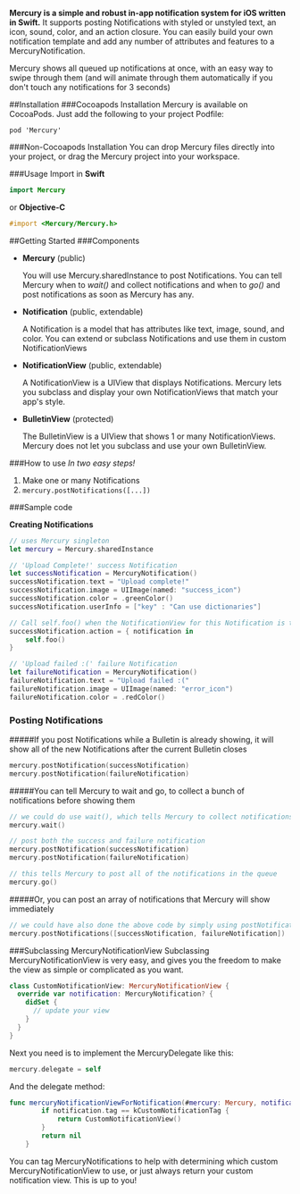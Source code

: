 **Mercury is a simple and robust in-app notification system for iOS written in Swift.**  It supports posting Notifications with styled or unstyled text, an icon, sound, color, and an action closure.  You can easily build your own notification template and add any number of attributes and features to a MercuryNotification.

Mercury shows all queued up notifications at once, with an easy way to swipe through them (and will animate through them automatically if you don't touch any notifications for 3 seconds)

##Installation
###Cocoapods Installation
Mercury is available on CocoaPods. Just add the following to your project Podfile:

```
pod 'Mercury'
```

###Non-Cocoapods Installation
You can drop Mercury files directly into your project, or drag the Mercury project into your workspace.

###Usage
Import in **Swift**
```swift
import Mercury
```
or **Objective-C**
```objective-c
#import <Mercury/Mercury.h>
```

##Getting Started
###Components
- **Mercury** (public)

  You will use Mercury.sharedInstance to post Notifications.  You can tell Mercury when to *wait()* and collect notifications and when to *go()* and post notifications as soon as Mercury has any.
  
- **Notification** (public, extendable)

  A Notification is a model that has attributes like text, image, sound, and color. You can extend or subclass Notifications and use them in custom NotificationViews
  
- **NotificationView** (public, extendable)

  A NotificationView is a UIView that displays Notifications.  Mercury lets you subclass and display your own NotificationViews that match your app's style.
  
- **BulletinView** (protected)

  The BulletinView is a UIView that shows 1 or many NotificationViews. Mercury does not let you subclass and use your own BulletinView.

###How to use 
*In two easy steps!*

1. Make one or many Notifications
2. ```mercury.postNotifications([...])```

###Sample code

**Creating Notifications**
```swift
// uses Mercury singleton
let mercury = Mercury.sharedInstance

// 'Upload Complete!' success Notification
let successNotification = MercuryNotification()
successNotification.text = "Upload complete!"
successNotification.image = UIImage(named: "success_icon")
successNotification.color = .greenColor()
successNotification.userInfo = ["key" : "Can use dictionaries"]

// Call self.foo() when the NotificationView for this Notification is tapped
successNotification.action = { notification in
    self.foo() 
}

// 'Upload failed :(' failure Notification
let failureNotification = MercuryNotification()
failureNotification.text = "Upload failed :("
failureNotification.image = UIImage(named: "error_icon")
failureNotification.color = .redColor()
```

### Posting Notifications

#####If you post Notifications while a Bulletin is already showing, it will show all of the new Notifications after the current Bulletin closes
```swift
mercury.postNotification(successNotification)
mercury.postNotification(failureNotification)
```

#####You can tell Mercury to wait and go, to collect a bunch of notifications before showing them 
```swift
// we could do use wait(), which tells Mercury to collect notifications without showing them yet
mercury.wait()

// post both the success and failure notification 
mercury.postNotification(successNotification)
mercury.postNotification(failureNotification)

// this tells Mercury to post all of the notifications in the queue
mercury.go()
```

#####Or, you can post an array of notifications that Mercury will show immediately
```swift
// we could have also done the above code by simply using postNotifications
mercury.postNotifications([successNotification, failureNotification])
```

###Subclassing MercuryNotificationView
Subclassing MercuryNotificationView is very easy, and gives you the freedom to make the view as simple or complicated as you want.
```swift
class CustomNotificationView: MercuryNotificationView {
  override var notification: MercuryNotification? {
    didSet {
      // update your view
    }
  }
}
```

Next you need is to implement the MercuryDelegate like this:
```swift
mercury.delegate = self
```

And the delegate method:
```swift
func mercuryNotificationViewForNotification(#mercury: Mercury, notification: MercuryNotification) -> MercuryNotificationView? {
        if notification.tag == kCustomNotificationTag {
            return CustomNotificationView()
        }
        return nil
    }
```
You can tag MercuryNotifications to help with determining which custom MercuryNotificationView to use, or just always return your custom notification view. This is up to you!
